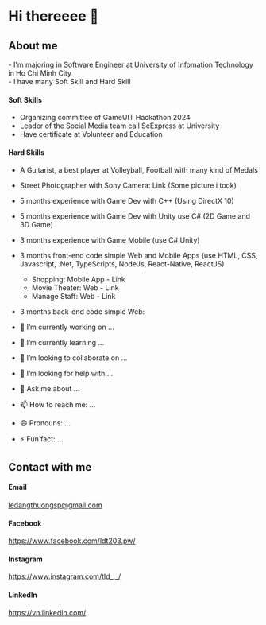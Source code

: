 <p align="center">
  <h1>Hi thereeee 👋</h1>
</p>
<p>
<p align="left">
  <h2>About me</h2>
</p>
<a> - I'm majoring in Software Engineer at University of Infomation Technology in Ho Chi Minh City</a>
</br>
<a> - I have many Soft Skill and Hard Skill </a>

#### Soft Skills
- Organizing committee of GameUIT Hackathon 2024
- Leader of the Social Media team call SeExpress at University
- Have certificate at Volunteer and Education
#### Hard Skills
- A Guitarist, a best player at Volleyball, Football with many kind of Medals
- Street Photographer with Sony Camera: Link (Some picture i took)
- 5 months experience with Game Dev with C++ (Using DirectX 10)
- 5 months experience with Game Dev with Unity use C# (2D Game and 3D Game)
- 3 months experience with Game Mobile (use C# Unity)
- 3 months front-end code simple Web and Mobile Apps (use HTML, CSS, Javascript, .Net, TypeScripts, NodeJs, React-Native, ReactJS)
     + Shopping: Mobile App - Link
     + Movie Theater: Web - Link
     + Manage Staff: Web - Link
- 3 months back-end code simple Web: 

- 🔭 I’m currently working on ...
- 🌱 I’m currently learning ...
- 👯 I’m looking to collaborate on ...
- 🤔 I’m looking for help with ...
- 💬 Ask me about ...
- 📫 How to reach me: ...
- 😄 Pronouns: ...
- ⚡ Fun fact: ...
<p align="left">
  <h2>Contact with me</h2>
</p>

#### Email
ledangthuongsp@gmail.com
#### Facebook
https://www.facebook.com/ldt203.pw/
#### Instagram
https://www.instagram.com/tld_._/
#### LinkedIn
https://vn.linkedin.com/
